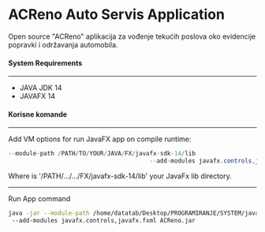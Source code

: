 # ACReno Auto Servis Application
Open source "ACReno" aplikacija za vođenje tekućih poslova oko evidencije 
popravki i održavanja automobila.

#### System Requirements

---
- JAVA JDK 14
- JAVAFX 14

#### Korisne komande

---
Add VM options for run JavaFX app on compile runtime:

```java
--module-path /PATH/TO/YOUR/JAVA/FX/javafx-sdk-14/lib 
                                        --add-modules javafx.controls,javafx.fxml
```


Where is '/PATH/.../.../FX/javafx-sdk-14/lib'  your JavaFx lib directory.

---
Run App command
```bash
java -jar --module-path /home/datatab/Desktop/PROGRAMIRANJE/SYSTEM/javafx-sdk-14/lib
 --add-modules javafx.controls,javafx.fxml ACReno.jar
```
